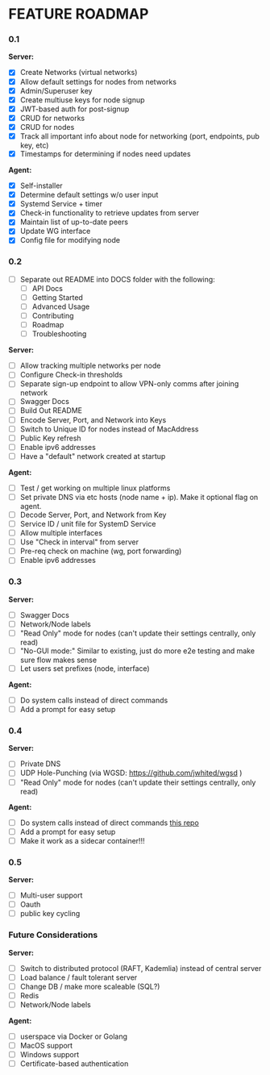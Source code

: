 # FEATURE ROADMAP

### 0.1
**Server:**
 - [x] Create Networks (virtual networks)
 - [x] Allow default settings for nodes from networks
 - [x] Admin/Superuser key
 - [x] Create multiuse keys for node signup
 - [x] JWT-based auth for post-signup
 - [x] CRUD for networks
 - [x] CRUD for nodes
 - [x] Track all important info about node for networking (port, endpoints, pub key, etc)
 - [x] Timestamps for determining if nodes need updates
 
**Agent:**
 - [x] Self-installer
 - [x] Determine default settings w/o user input
 - [x] Systemd Service + timer
 - [x] Check-in functionality to retrieve updates from server
 - [x] Maintain list of up-to-date peers
 - [x] Update WG interface
 - [x] Config file for modifying node 

### 0.2
- [ ] Separate out README into DOCS folder with the following:
	- [ ] API Docs
	- [ ] Getting Started
	- [ ] Advanced Usage
	- [ ] Contributing
	- [ ] Roadmap
	- [ ] Troubleshooting

**Server:**
 - [ ] Allow tracking multiple networks per node
 - [ ] Configure Check-in thresholds
 - [ ] Separate sign-up endpoint to allow VPN-only comms after joining network
 - [ ] Swagger Docs
 - [ ] Build Out README
 - [ ] Encode Server, Port, and Network into Keys
 - [ ] Switch to Unique ID for nodes instead of MacAddress
 - [ ] Public Key refresh
 - [ ] Enable  ipv6 addresses
 - [ ] Have a "default" network created at startup
 
**Agent:**
 - [ ] Test / get working on multiple linux platforms
 - [ ] Set private DNS via etc hosts (node name + ip). Make it optional flag on agent.
 - [ ] Decode Server, Port, and Network from Key
 - [ ] Service ID / unit file for SystemD Service
 - [ ] Allow multiple interfaces
 - [ ] Use "Check in interval" from server
 - [ ] Pre-req check on machine (wg, port forwarding)
 - [ ]  Enable  ipv6 addresses

### 0.3
**Server:**
 - [ ] Swagger Docs
 - [ ] Network/Node labels
 - [ ] "Read Only" mode for nodes (can't update their settings centrally, only read)
 - [ ] "No-GUI mode:" Similar to existing, just do more e2e testing and make sure flow makes sense
 - [ ] Let users set prefixes (node, interface)
 
**Agent:**
 - [ ] Do system calls instead of direct commands
 - [ ] Add a prompt for easy setup

### 0.4
**Server:**
 - [ ] Private  DNS
 - [ ] UDP Hole-Punching (via WGSD: https://github.com/jwhited/wgsd )
 - [ ] "Read Only" mode for nodes (can't update their settings centrally, only read)
 
**Agent:**
 - [ ] Do system calls instead of direct commands [this repo](https://github.com/gravitl/netmaker-ui)
 - [ ] Add a prompt for easy setup
 - [ ] Make it work as a sidecar container!!!

### 0.5
**Server:**
 - [ ] Multi-user support
 - [ ] Oauth
 - [ ] public key cycling
 
### Future Considerations
**Server:**
 - [ ] Switch to distributed protocol (RAFT, Kademlia) instead of central server
 - [ ] Load balance / fault tolerant server
 - [ ] Change DB / make more scaleable (SQL?)
 - [ ] Redis
 - [ ] Network/Node labels
 
**Agent:**
 - [ ] userspace via Docker or Golang
 - [ ] MacOS support
 - [ ] Windows support
 - [ ] Certificate-based authentication
